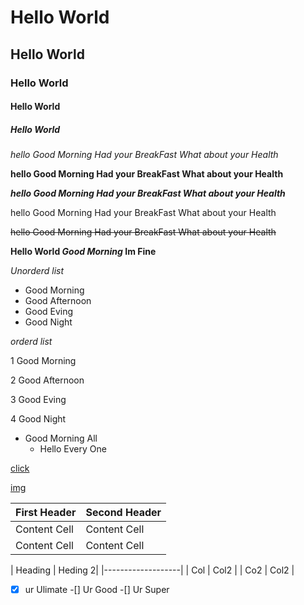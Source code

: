 # Hello World  
## Hello World
### Hello World
#### Hello World
##### Hello World
 *hello Good Morning Had your BreakFast What about your Health*
 
 **hello Good Morning Had your BreakFast What about your Health**
 
 ***hello Good Morning Had your BreakFast What about your Health***
 
 hello Good Morning Had your BreakFast What about your Health
 
 ~~hello Good Morning Had your BreakFast What about your Health~~
 
 **Hello World _Good Morning_ Im Fine**
 
 *Unorderd list*
 
 - Good Morning
 - Good Afternoon
 - Good Eving 
 - Good  Night
 
 *orderd list*
 
 1 Good Morning
 
 2 Good Afternoon
 
 3 Good Eving 
 
 4 Good  Night
 
 - Good Morning All
   - Hello Every One
   
  [click](https://www.google.com)

[img](img/1.png)


| First Header  | Second Header |
| ------------- | ------------- |
| Content Cell  | Content Cell  |
| Content Cell  | Content Cell  |

| Heading | Heding 2|
|-------------------|
| Col     | Col2    |
| Co2     | Col2    |
 

 -[x] ur Ulimate 
 -[] Ur Good 
 -[] Ur Super

<!-- Good Afternoon -->